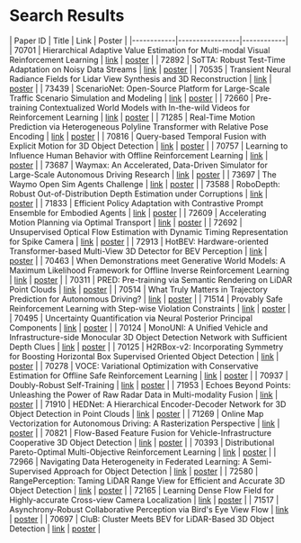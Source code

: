 # Search Results

| Paper ID       | Title      | Link      |   Poster   |
|------------|-----------------|------------|
| 70701 | Hierarchical Adaptive Value Estimation for Multi-modal Visual Reinforcement Learning | [link](https://nips.cc/virtual/2023/poster/70701) | [poster](https://nips.cc) |
| 72892 | SoTTA: Robust Test-Time Adaptation on Noisy Data Streams | [link](https://nips.cc/virtual/2023/poster/72892) | [poster](https://nips.cc/media/PosterPDFs/NeurIPS%202023/72892.png?t=1697698472.1624212) |
| 70535 | Transient Neural Radiance Fields for Lidar View Synthesis and 3D Reconstruction | [link](https://nips.cc/virtual/2023/poster/70535) | [poster](https://nips.cc) |
| 73439 | ScenarioNet: Open-Source Platform for Large-Scale Traffic Scenario Simulation and Modeling | [link](https://nips.cc/virtual/2023/poster/73439) | [poster](https://nips.cc) |
| 72660 | Pre-training Contextualized World Models with In-the-wild Videos for Reinforcement Learning | [link](https://nips.cc/virtual/2023/poster/72660) | [poster](https://nips.cc/media/PosterPDFs/NeurIPS%202023/72660.png?t=1699282410.5369947) |
| 71285 | Real-Time Motion Prediction via Heterogeneous Polyline Transformer with Relative Pose Encoding | [link](https://nips.cc/virtual/2023/poster/71285) | [poster](https://nips.cc/media/PosterPDFs/NeurIPS%202023/71285.png?t=1697441066.4265263) |
| 70816 | Query-based Temporal Fusion with Explicit Motion for 3D Object Detection | [link](https://nips.cc/virtual/2023/poster/70816) | [poster](https://nips.cc/media/PosterPDFs/NeurIPS%202023/70816.png?t=1699257760.8058789) |
| 70757 | Learning to Influence Human Behavior with Offline Reinforcement Learning | [link](https://nips.cc/virtual/2023/poster/70757) | [poster](https://nips.cc) |
| 73687 | Waymax: An Accelerated, Data-Driven Simulator for Large-Scale Autonomous Driving Research | [link](https://nips.cc/virtual/2023/poster/73687) | [poster](https://nips.cc) |
| 73697 | The Waymo Open Sim Agents Challenge | [link](https://nips.cc/virtual/2023/poster/73697) | [poster](https://nips.cc) |
| 73588 | RoboDepth: Robust Out-of-Distribution Depth Estimation under Corruptions | [link](https://nips.cc/virtual/2023/poster/73588) | [poster](https://nips.cc/media/PosterPDFs/NeurIPS%202023/73588.png?t=1697490981.1947274) |
| 71833 | Efficient Policy Adaptation with Contrastive Prompt Ensemble for Embodied Agents | [link](https://nips.cc/virtual/2023/poster/71833) | [poster](https://nips.cc) |
| 72609 | Accelerating Motion Planning via Optimal Transport | [link](https://nips.cc/virtual/2023/poster/72609) | [poster](https://nips.cc/media/PosterPDFs/NeurIPS%202023/72609.png?t=1697180172.2772036) |
| 72692 | Unsupervised Optical Flow Estimation with Dynamic Timing Representation for Spike Camera | [link](https://nips.cc/virtual/2023/poster/72692) | [poster](https://nips.cc) |
| 72913 | HotBEV: Hardware-oriented Transformer-based Multi-View 3D Detector for BEV Perception | [link](https://nips.cc/virtual/2023/poster/72913) | [poster](https://nips.cc) |
| 70463 | When Demonstrations meet Generative World Models: A Maximum Likelihood Framework for Offline Inverse Reinforcement Learning | [link](https://nips.cc/virtual/2023/poster/70463) | [poster](https://nips.cc) |
| 70311 | PRED: Pre-training via Semantic Rendering on LiDAR Point Clouds | [link](https://nips.cc/virtual/2023/poster/70311) | [poster](https://nips.cc) |
| 70514 | What Truly Matters in Trajectory Prediction for Autonomous Driving? | [link](https://nips.cc/virtual/2023/poster/70514) | [poster](https://nips.cc) |
| 71514 | Provably Safe Reinforcement Learning with Step-wise Violation Constraints | [link](https://nips.cc/virtual/2023/poster/71514) | [poster](https://nips.cc) |
| 70495 | Uncertainty Quantification via Neural Posterior Principal Components | [link](https://nips.cc/virtual/2023/poster/70495) | [poster](https://nips.cc) |
| 70124 | MonoUNI: A Unified Vehicle and Infrastructure-side Monocular 3D Object Detection Network with Sufficient Depth Clues | [link](https://nips.cc/virtual/2023/poster/70124) | [poster](https://nips.cc/media/PosterPDFs/NeurIPS%202023/70124.png?t=1697794302.6190684) |
| 70125 | H2RBox-v2: Incorporating Symmetry for Boosting Horizontal Box Supervised Oriented Object Detection | [link](https://nips.cc/virtual/2023/poster/70125) | [poster](https://nips.cc/media/PosterPDFs/NeurIPS%202023/70125.png?t=1697468463.7803879) |
| 70278 | VOCE: Variational Optimization with Conservative Estimation for Offline Safe Reinforcement Learning | [link](https://nips.cc/virtual/2023/poster/70278) | [poster](https://nips.cc) |
| 70937 | Doubly-Robust Self-Training | [link](https://nips.cc/virtual/2023/poster/70937) | [poster](https://nips.cc) |
| 71953 | Echoes Beyond Points: Unleashing the Power of Raw Radar Data in Multi-modality Fusion | [link](https://nips.cc/virtual/2023/poster/71953) | [poster](https://nips.cc) |
| 71910 | HEDNet: A Hierarchical Encoder-Decoder Network for 3D Object Detection in Point Clouds | [link](https://nips.cc/virtual/2023/poster/71910) | [poster](https://nips.cc) |
| 71269 | Online Map Vectorization for Autonomous Driving: A Rasterization Perspective | [link](https://nips.cc/virtual/2023/poster/71269) | [poster](https://nips.cc) |
| 70821 | Flow-Based Feature Fusion for Vehicle-Infrastructure Cooperative 3D Object Detection | [link](https://nips.cc/virtual/2023/poster/70821) | [poster](https://nips.cc) |
| 70393 | Distributional Pareto-Optimal Multi-Objective Reinforcement Learning | [link](https://nips.cc/virtual/2023/poster/70393) | [poster](https://nips.cc) |
| 72966 | Navigating Data Heterogeneity in Federated Learning: A Semi-Supervised Approach for Object Detection | [link](https://nips.cc/virtual/2023/poster/72966) | [poster](https://nips.cc) |
| 72580 | RangePerception: Taming LiDAR Range View for Efficient and Accurate 3D Object Detection | [link](https://nips.cc/virtual/2023/poster/72580) | [poster](https://nips.cc/media/PosterPDFs/NeurIPS%202023/72580.png?t=1699442980.5426366) |
| 72165 | Learning Dense Flow Field for Highly-accurate Cross-view Camera Localization | [link](https://nips.cc/virtual/2023/poster/72165) | [poster](https://nips.cc) |
| 71517 | Asynchrony-Robust Collaborative Perception via Bird's Eye View Flow | [link](https://nips.cc/virtual/2023/poster/71517) | [poster](https://nips.cc) |
| 70697 | CluB: Cluster Meets BEV for LiDAR-Based 3D Object Detection | [link](https://nips.cc/virtual/2023/poster/70697) | [poster](https://nips.cc/media/PosterPDFs/NeurIPS%202023/70697.png?t=1698112563.1925676) |

